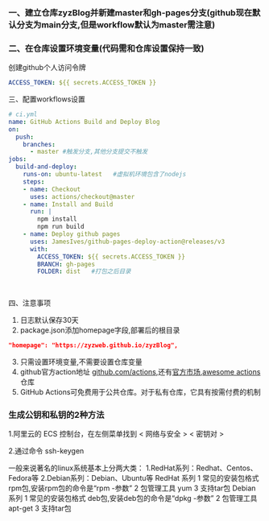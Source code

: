 ### 一、建立仓库zyzBlog并新建master和gh-pages分支(**github现在默认分支为main分支,但是workflow默认为master需注意**)

### 二、在仓库设置环境变量(代码需和仓库设置保持一致)

创建github个人访问令牌

```yaml
ACCESS_TOKEN: ${{ secrets.ACCESS_TOKEN }}
```

三、配置workflows设置

```yaml
# ci.yml
name: GitHub Actions Build and Deploy Blog
on:
  push:
    branches:
      - master #触发分支,其他分支提交不触发
jobs:
  build-and-deploy:
    runs-on: ubuntu-latest   #虚拟机环境包含了nodejs
    steps:
    - name: Checkout
      uses: actions/checkout@master
    - name: Install and Build
      run: |
        npm install
        npm run build
    - name: Deploy github pages
      uses: JamesIves/github-pages-deploy-action@releases/v3
      with:
        ACCESS_TOKEN: ${{ secrets.ACCESS_TOKEN }}
        BRANCH: gh-pages
        FOLDER: dist   #打包之后目录
        
    
```

四、注意事项

1. 日志默认保存30天
2. package.json添加homepage字段,部署后的根目录

```json
"homepage": "https://zyzweb.github.io/zyzBlog",
```

3. 只需设置环境变量,不需要设置仓库变量
4. github官方action地址 [github.com/actions](https://github.com/actions),还有[官方市场](https://github.com/marketplace?type=actions),[awesome actions](https://github.com/sdras/awesome-actions)仓库
5. GitHub Actions可免费用于公共仓库。对于私有仓库，它具有按需付费的机制

### 生成公钥和私钥的2种方法

1.阿里云的 ECS 控制台，在左侧菜单找到 < 网络与安全 > < 密钥对 >

2.通过命令  ssh-keygen



一般来说著名的linux系统基本上分两大类：
1.RedHat系列：Redhat、Centos、Fedora等
2.Debian系列：Debian、Ubuntu等
RedHat 系列
1 常见的安装包格式 rpm包,安装rpm包的命令是“rpm -参数”
2 包管理工具 yum
3 支持tar包
Debian系列
1 常见的安装包格式 deb包,安装deb包的命令是“dpkg -参数”
2 包管理工具 apt-get
3 支持tar包

